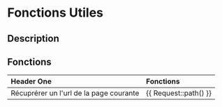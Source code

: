 # Fonctions Utiles

## Description

## Fonctions

| Header One                              | Fonctions                   |
| :-------------------------------------- | :-------------------------- |
| Récuprérer un l'url de la page courante | {{ Request::path() }}       |
